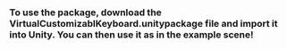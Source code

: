 <h3>To use the package, download the VirtualCustomizablKeyboard.unitypackage file and import it into Unity. You can then use it as in the example scene!</h3>
